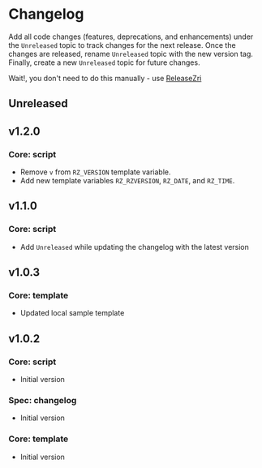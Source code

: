 # Changelog

Add all code changes (features, deprecations, and enhancements) under the `Unreleased` topic to track changes for
the next release. Once the changes are released,
rename `Unreleased` topic with the new version tag. Finally, create a new `Unreleased` topic for future changes.

Wait!, you don't need to do this manually - use [ReleaseZri](https://github.com/codezri/releasezri)

## Unreleased

## v1.2.0

### Core: script
- Remove `v` from `RZ_VERSION` template variable.
- Add new template variables `RZ_RZVERSION`, `RZ_DATE`, and `RZ_TIME`.

## v1.1.0

### Core: script
- Add `Unreleased` while updating the changelog with the latest version

## v1.0.3

### Core: template
- Updated local sample template

## v1.0.2

### Core: script
- Initial version

### Spec: changelog
- Initial version

### Core: template
- Initial version

